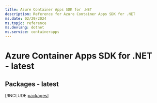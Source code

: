 ```yaml
---
title: Azure Container Apps SDK for .NET
description: Reference for Azure Container Apps SDK for .NET
ms.date: 02/29/2024
ms.topic: reference
ms.devlang: dotnet
ms.service: containerapps
---
```

# Azure Container Apps SDK for .NET - latest
## Packages - latest
[!INCLUDE [packages](container-apps-index.md)]